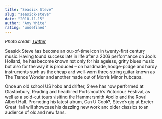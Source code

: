 ```yaml
---
title: "Seasick Steve"
slug: "seasick-steve"
date: "2018-11-15"
author: "Amy White"
rating: "undefined"
---
```


_Photo credit: [Twitter](https://twitter.com/SeasickSteve?ref_src=twsrc%5Egoogle%7Ctwcamp%5Eserp%7Ctwgr%5Eauthor)_

Seasick Steve has become an out-of-time icon in twenty-first century music. Having found success late in life after a 2006 performance on Jools Holland, he has become known not only for his ageless, gritty blues music but also for the way it is produced – on handmade, hodge-podge and hardy instruments such as the cheap and well-worn three-string guitar known as The Trance Wonder and another made out of Morris Minor hubcaps.

Once an old school US hobo and drifter, Steve has now performed at Glastonbury, Reading and headlined Portsmouth’s Victorious Festival, as well as a sold-out tours visiting the Hammersmith Apollo and the Royal Albert Hall. Promoting his latest album, Can U Cook?, Steve’s gig at Exeter Great Hall will showcase his dazzling new work and older classics to an audience of old and new fans.
